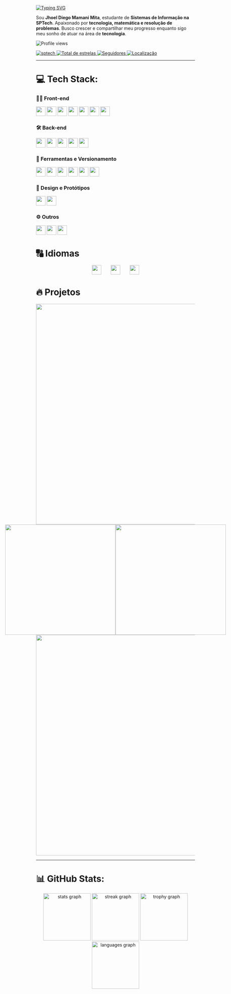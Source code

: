 [![Typing SVG](https://readme-typing-svg.herokuapp.com?font=Fira+Code&pause=1000&color=8200DB&width=435&lines=Ol%C3%A1+meu+nome+%C3%A9+Jhoel+Diego+;Desenvolvedor+Front+end+%E2%9D%8C;Desenvolvedor+Back+end+%E2%9D%8C;Desenvolvedor+Full+stack+%E2%9C%85)](https://git.io/typing-svg)

Sou **Jhoel Diego Mamani Mita**, estudante de **Sistemas de Informação na SPTech**. Apaixonado por **tecnologia, matemática e resolução de problemas**. Busco crescer e compartilhar meu progresso enquanto sigo meu sonho de atuar na área de **tecnologia**.

![Profile views](https://komarev.com/ghpvc/?username=JhoelDiego2&label=Profile%20views&color=8200db&style=flat)


<p align="left">
    <a href="mailto:jhoel.mita@sptech">
        <img 
            alt="sptech" 
            title="Link para enviar um email" 
            src="https://custom-icon-badges.demolab.com/badge/-jhoel.mita@sptech-red?style=for-the-badge&logo=mention&logoColor=white"
        />
    </a> 
    <a href="https://github.com/JhoelDiego2?tab=repositories&sort=stargazers">
        <img 
            alt="Total de estrelas" 
            title="Total de estrelas GitHub" 
            src="https://custom-icon-badges.demolab.com/github/stars/JhoelDiego2?color=55960c&style=for-the-badge&labelColor=488207&logo=star&label=estrelas"
        />
    </a>
    <a href="https://github.com/JhoelDiego2?tab=followers">
        <img 
            alt="Seguidores" 
            title="Me siga no GitHub" 
            src="https://custom-icon-badges.demolab.com/github/followers/JhoelDiego2?color=236ad3&labelColor=1155ba&style=for-the-badge&logo=github&label=Seguidores&logoColor=white"
        />
    </a>
     <a href="https://www.bing.com/maps?q=S%C3%A3o+Paulo&satid=id.sid%3Ac6cf2f6e-626c-4267-ae48-9e13ea74d2b9&FORM=KC2MAP&cp=-23.683231%7E-46.595678&lvl=10.7">
        <img 
           alt="Localização" 
            title="Localização São Paulo - BR" 
            src="https://custom-icon-badges.demolab.com/badge/S%C3%A3o%20Paulo-BR-green?style=for-the-badge&logo=location&logoColor=white"
        />
    </a>
</p>

---
# 💻 Tech Stack:

### 👨‍💻 Front-end
<div align="left">
  <img src="https://img.shields.io/badge/HTML5-E34F26?logo=html5&logoColor=white&style=for-the-badge" height="30" />
  <img src="https://img.shields.io/badge/CSS-1572B6?logo=css&logoColor=white&style=for-the-badge" height="30" />
  <img src="https://img.shields.io/badge/JavaScript-F7DF1E?logo=javascript&logoColor=black&style=for-the-badge" height="30" />
  <img src="https://img.shields.io/badge/TypeScript-3178C6?logo=typescript&logoColor=white&style=for-the-badge" height="30" />
  <img src="https://img.shields.io/badge/React-61DAFB?logo=react&logoColor=black&style=for-the-badge" height="30" />
  <img src="https://img.shields.io/badge/Tailwind CSS-06B6D4?logo=tailwindcss&logoColor=black&style=for-the-badge" height="30" />
  <img src="https://img.shields.io/badge/Bootstrap-7952B3?logo=bootstrap&logoColor=white&style=for-the-badge" height="30" />
</div>

### 🛠 Back-end
<div align="left">
  <img src="https://img.shields.io/badge/Node.js-339933?logo=nodedotjs&logoColor=white&style=for-the-badge" height="30" />
  <img src="https://img.shields.io/badge/npm-CB3837?logo=npm&logoColor=white&style=for-the-badge" height="30" />
  <img src="https://img.shields.io/badge/Java-007396?logo=java&logoColor=white&style=for-the-badge" height="30" />
  <img src="https://img.shields.io/badge/Python-3776AB?logo=python&logoColor=white&style=for-the-badge" height="30" />
  <img src="https://img.shields.io/badge/C++-00599C?logo=cplusplus&logoColor=white&style=for-the-badge" height="30" />
</div>

### 🧰 Ferramentas e Versionamento
<div align="left">
  <img src="https://img.shields.io/badge/Git-F05032?logo=git&logoColor=white&style=for-the-badge" height="30" />
  <img src="https://img.shields.io/badge/GitHub-181717?logo=github&logoColor=white&style=for-the-badge" height="30" />
  <img src="https://img.shields.io/badge/Visual Studio Code-007ACC?logo=visualstudiocode&logoColor=white&style=for-the-badge" height="30" />
  <img src="https://img.shields.io/badge/IntelliJ -000000?logo=intellijidea&logoColor=white&style=for-the-badge" height="30" />
  <img src="https://img.shields.io/badge/Vite-646CFF?logo=vite&logoColor=white&style=for-the-badge" height="30" />
  <img src="https://img.shields.io/badge/Vercel-000000?logo=vercel&logoColor=white&style=for-the-badge" height="30" />
</div>

### 🎨 Design e Protótipos
<div align="left">
  <img src="https://img.shields.io/badge/Figma-F24E1E?logo=figma&logoColor=white&style=for-the-badge" height="30" />
  <img src="https://img.shields.io/badge/Adobe Photoshop-31A8FF?logo=adobephotoshop&logoColor=black&style=for-the-badge" height="30" />
</div>

### ⚙️ Outros
<div align="left">
  <img src="https://img.shields.io/badge/Arduino-00979D?logo=arduino&logoColor=white&style=for-the-badge" height="30" />
  <img src="https://img.shields.io/badge/Trello-0052CC?logo=trello&logoColor=white&style=for-the-badge" height="30" />
  <img src="https://img.shields.io/badge/Notion-000000?logo=notion&logoColor=white&style=for-the-badge" height="30" />
</div>


# 🔠 Idiomas  
<div align="center" style="display: flex;gap: 30px; justify-content: center;">
  <img src="https://img.shields.io/badge/Português-Fluente-green?style=for-the-badge&logo=translate" height="30" />
  <img src="https://img.shields.io/badge/Espanhol-Nativo-yellow?style=for-the-badge&logo=translate" height="30" />
  <img src="https://img.shields.io/badge/Inglês-Avançado-blue?style=for-the-badge&logo=translate" height="30" />
</div>

 # 🔥 Projetos 

<div align="center"> 
<a href="https://github.com/JhoelDiego2/Shadow-Slave-Projeto">
<img src="https://i.imgur.com/YZBdD7r.png" width="700"/> </a>
</div>

<div align="center" style="display: flex; justify-content: center">

<a href="https://github.com/JhoelDiego2/Gemini-IA-Chat" width="350">
<img src="https://i.imgur.com/Su9HrIC.png" width="350">
</a>

<a href="https://github.com/JhoelDiego2/Calculadora-diferentes-bases" width="350">
<img src="https://i.imgur.com/lebT2Ac.png" width="350">
</a>
</div>
<div align="center"> 
<a href="https://github.com/JhoelDiego2/LOFHEL">
<img src="https://i.imgur.com/z7X9Ftt.png" width="700"/>
</a>
 </div>



 ----


# 📊 GitHub Stats:
<div align="center">
  <img src="https://github-readme-stats.vercel.app/api?username=JhoelDiego2&hide_title=false&hide_rank=false&show_icons=true&include_all_commits=true&count_private=true&disable_animations=false&theme=dracula&locale=en&hide_border=false&order=1" height="150" alt="stats graph"  />
  <img src="https://streak-stats.demolab.com?user=JhoelDiego2&locale=en&mode=daily&theme=dracula&hide_border=false&border_radius=5&order=3" height="150" alt="streak graph"  />
  <img src="https://github-profile-trophy.vercel.app?username=JhoelDiego2&theme=dracula&column=-1&row=1&margin-w=8&margin-h=8&no-bg=false&no-frame=false&order=4" height="150" alt="trophy graph"  />
  <img src="https://github-readme-stats.vercel.app/api/top-langs?username=JhoelDiego2&locale=en&hide_title=false&layout=compact&card_width=320&langs_count=5&theme=dracula&hide_border=false&order=2" height="150" alt="languages graph"  />
</div>



